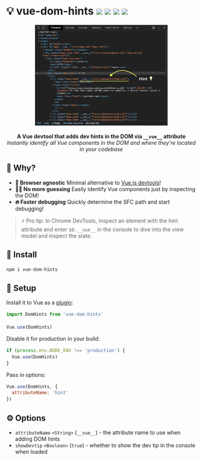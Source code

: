 # 💡 vue-dom-hints <a href="https://npm.im/vue-dom-hints"><img src="https://badgen.net/npm/v/vue-dom-hints"></a> <a href="https://npm.im/vue-dom-hints"><img src="https://badgen.net/npm/dm/vue-dom-hints"></a> <a href="https://packagephobia.now.sh/result?p=vue-dom-hints"><img src="https://packagephobia.now.sh/badge?p=vue-dom-hints"></a> <a href="https://bundlephobia.com/result?p=vue-dom-hints"><img src="https://badgen.net/bundlephobia/minzip/vue-dom-hints"></a>

<p align="center">
  <img src=".github/screenshot.png" width="70%">
  <br>
  <br>
  <strong>A Vue devtool that adds dev hints in the DOM via <code>__vue__</code> attribute</strong>
  <br>
  <i>Instantly identify all Vue components in the DOM and where they're located in your codebase</i>
</p>

## :raising_hand: Why?

- **🌟  Browser agnostic** Minimal alternative to [Vue.js devtools](https://chrome.google.com/webstore/detail/vuejs-devtools/nhdogjmejiglipccpnnnanhbledajbpd?hl=en)!
- **🕵️‍♀️  No more guessing** Easily identify Vue components just by inspecting the DOM!
- **🔥  Faster debugging** Quickly determine the SFC path and start debugging!

> ⚡️ Pro tip: In Chrome DevTools, inspect an element with the hint attribute and enter `$0.__vue__` in the console to dive into the view model and inspect the state.

## :rocket: Install
```sh
npm i vue-dom-hints
```

## :vertical_traffic_light: Setup
Install it to Vue as a [plugin](https://vuejs.org/v2/guide/plugins.html#Using-a-Plugin):
```js
import DomHints from 'vue-dom-hints'

Vue.use(DomHints)
```

Disable it for production in your build:
```js
if (process.env.NODE_ENV !== 'production') {
  Vue.use(DomHints)
}
```

Pass in options:
```js
Vue.use(DomHints, {
  attributeName: 'hint'
})
```

## ⚙️ Options
- `attributeName` `<String>` (`__vue__`) - the attribute name to use when adding DOM hints
- `showDevtip` `<Boolean>` (`true`) - whether to show the dev tip in the console when loaded
